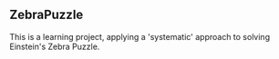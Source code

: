 ## ZebraPuzzle
This is a learning project, applying a 'systematic' approach to solving Einstein's Zebra Puzzle.
